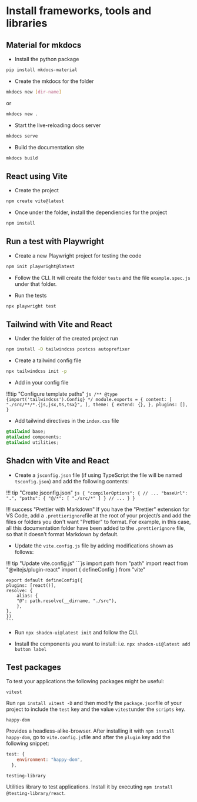 # Install frameworks, tools and libraries

## Material for mkdocs

- Install the python package

```bash
pip install mkdocs-material
```

- Create the mkdocs for the folder

```bash
mkdocs new [dir-name]
```

or

```bash
mkdocs new .
```

- Start the live-reloading docs server

```bash
mkdocs serve
```

- Build the documentation site

```bash
mkdocs build
```

## React using Vite

- Create the project

```bash
npm create vite@latest
```

- Once under the folder, install the dependiencies for the project

```bash
npm install
```

## Run a test with Playwright

- Create a new Playwright project for testing the code

```bash
npm init playwright@latest
```

- Follow the CLI. It will create the folder `tests` and the file `example.spec.js` under that folder.

- Run the tests

```bash
npx playwright test
```

## Tailwind with Vite and React

- Under the folder of the created project run

```bash
npm install -D tailwindcss postcss autoprefixer
```

- Create a tailwind config file

```bash
npx tailwindcss init -p
```

- Add in your config file

!!!tip "Configure template paths"
    ```js
    /** @type {import('tailwindcss').Config} */
        module.exports = {
        content: [
            "./src/**/*.{js,jsx,ts,tsx}",
        ],
        theme: {
            extend: {},
        },
        plugins: [],
        }
    ```

- Add tailwind directives in the `index.css` file

```css
@tailwind base;
@tailwind components;
@tailwind utilities;
```

## Shadcn with Vite and React

- Create a `jsconfig.json` file (if using TypeScript the file will be named `tsconfig.json`) and add the following contents:
  
!!! tip "Create jsconfig.json"
    ```js
    {
        "compilerOptions": {
            // ...
            "baseUrl": ".",
            "paths": {
            "@/*": [
                "./src/*"
            ]
            }
                // ...
        }
    }
    ```

!!! success "Prettier with Markdown"
    If you have the "Prettier" extension for VS Code, add a `.prettierignore`file at the root of your project/s and add the files or folders you don't want "Prettier" to format. For example, in this case, all this documentation folder have been added to the `.prettierignore` file, so that it doesn't format Markdown by default.

- Update the `vite.config.js` file by adding modifications shown as follows:

!!! tip "Update vite.config.js"
    ```js
    import path from "path"
    import react from "@vitejs/plugin-react"
    import { defineConfig } from "vite"
    
    export default defineConfig({
    plugins: [react()],
    resolve: {
        alias: {
        "@": path.resolve(__dirname, "./src"),
        },
    },
    })
    ```

- Run `npx shadcn-ui@latest init` and follow the CLI.

- Install the components you want to install: i.e. `npx shadcn-ui@latest add button label`

## Test packages

To test your applications the following packages might be useful:

`vitest`

Run `npm install vitest -D` and then modify the `package.json`file of your project to include the `test` key and the value `vitest`under the `scripts` key.

`happy-dom`

Provides a headless-alike-browser. After installing it with `npm install happy-dom`, go to `vite.config.js`file and after the `plugin` key add the following snippet:

```js
test: {
    environment: "happy-dom",
  },
```

`testing-library`

Utilities library to test applications. Install it by executing `npm install @testing-library/react`.

